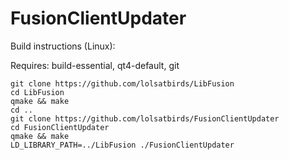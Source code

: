 # FusionClientUpdater
Build instructions (Linux):

Requires: build-essential, qt4-default, git

```
git clone https://github.com/lolsatbirds/LibFusion
cd LibFusion
qmake && make
cd ..
git clone https://github.com/lolsatbirds/FusionClientUpdater
cd FusionClientUpdater
qmake && make
LD_LIBRARY_PATH=../LibFusion ./FusionClientUpdater
```
